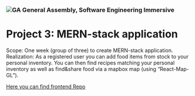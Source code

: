 ### ![GA](https://cloud.githubusercontent.com/assets/40461/8183776/469f976e-1432-11e5-8199-6ac91363302b.png) General Assembly, Software Engineering Immersive
# Project 3: MERN-stack application

Scope: One week (group of three) to create MERN-stack application.
Realization: As a registered user you can add food items from stock to your personal inventory. You can then find recipes matching your personal inventory as well as find&share food via a mapbox map (using “React-Map-GL”).

[Here you can find frontend Repo](https://github.com/jonasbee/project-3-client)
